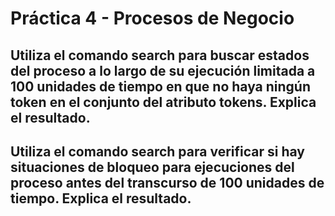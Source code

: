 # Práctica 4 - Procesos de Negocio

## Utiliza el comando search para buscar estados del proceso a lo largo de su ejecución limitada a 100 unidades de tiempo en que no haya ningún token en el conjunto del atributo tokens. Explica el resultado.

## Utiliza el comando search para verificar si hay situaciones de bloqueo para ejecuciones del proceso antes del transcurso de 100 unidades de tiempo. Explica el resultado.
